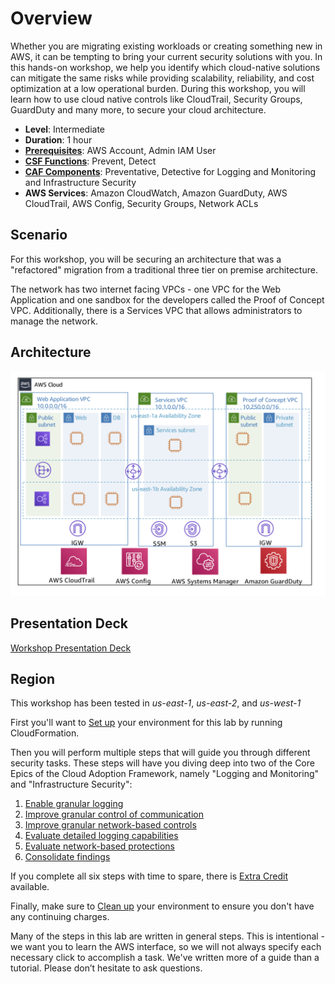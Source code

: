 # Overview

Whether you are migrating existing workloads or creating something new in AWS, it can be tempting to bring your current security solutions with you. In this hands-on workshop, we help you identify which cloud-native solutions can mitigate the same risks while providing scalability, reliability, and cost optimization at a low operational burden. During this workshop, you will learn how to use cloud native controls like CloudTrail, Security Groups, GuardDuty and many more, to secure your cloud architecture.

* **Level**: Intermediate
* **Duration**: 1 hour
* **<a href="https://awssecworkshops.com/getting-started/" target="_blank">Prerequisites</a>**: AWS Account, Admin IAM User
* **<a href="https://www.nist.gov/cyberframework/online-learning/components-framework" target="_blank">CSF Functions</a>**: Prevent, Detect 
* **<a href="https://d0.awsstatic.com/whitepapers/AWS_CAF_Security_Perspective.pdf" target="_blank">CAF Components</a>**: Preventative, Detective for Logging and Monitoring and Infrastructure Security
* **AWS Services**: Amazon CloudWatch, Amazon GuardDuty, AWS CloudTrail, AWS Config, Security Groups, Network ACLs

## Scenario 
For this workshop, you will be securing an architecture that was a "refactored" migration from a traditional three tier on premise architecture. 

The network has two internet facing VPCs - one VPC for the Web Application and one sandbox for the developers called the Proof of Concept VPC. Additionally, there is a Services VPC that allows administrators to manage the network. 

## Architecture 
![Architecture](./images/architecture.png "Workload Architecture")

## Presentation Deck  
[Workshop Presentation Deck](./amazon-ec2-native-infrastructure-security-workshop.pdf)

## Region

This workshop has been tested in *us-east-1*, *us-east-2*, and *us-west-1*


First you'll want to [Set up](./setup.md) your environment for this lab by running CloudFormation.

Then you will perform multiple steps that will guide you through different security tasks.  These steps will have you diving deep into two of the Core Epics of the Cloud Adoption Framework, namely "Logging and Monitoring" and "Infrastructure Security":

1.    [Enable granular logging](./labsteps.md#enable-granular-logging-to-see-everything-in-your-aws-environment)
2.    [Improve granular control of communication](./labsteps.md#granular-provable-control-of-communications)
3.    [Improve granular network-based controls](./labsteps.md#when-security-includes-explicitly-denying-network-access)
4.    [Evaluate detailed logging capabilities](./labsteps.md#logging-actions-in-your-environment-and-making-it-easy-to-see-whats-changed)
5.    [Evaluate network-based protections](./labsteps.md#logging-and-monitoring-of-the-network-for-bad-behavior-is-important-too)
6.    [Consolidate findings](./labsteps.md#consolidating-findings-into-security-hub)

If you complete all six steps with time to spare, there is [Extra Credit](./extracredit.md) available.

Finally, make sure to [Clean up](./cleanup.md) your environment to ensure you don't have any continuing charges.

Many of the steps in this lab are written in general steps. This is intentional - we want you to learn the AWS interface, so we will not always specify each necessary click to accomplish a task.  We've written more of a guide than a tutorial. Please don’t hesitate to ask questions.
